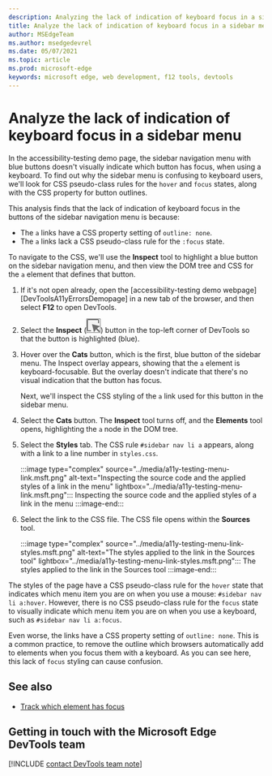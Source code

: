 ```yaml
---
description: Analyzing the lack of indication of keyboard focus in a sidebar menu, due to lacking a CSS pseudo-class rule for the focus state on a link, combined with the link having no outline setting.
title: Analyze the lack of indication of keyboard focus in a sidebar menu
author: MSEdgeTeam
ms.author: msedgedevrel
ms.date: 05/07/2021
ms.topic: article
ms.prod: microsoft-edge
keywords: microsoft edge, web development, f12 tools, devtools
---
```

# Analyze the lack of indication of keyboard focus in a sidebar menu

<!-- Inspect tool, and CSS rules: pseudo-classes for states -->

In the accessibility-testing demo page, the sidebar navigation menu with blue buttons doesn't visually indicate which button has focus, when using a keyboard.  To find out why the sidebar menu is confusing to keyboard users, we'll look for CSS pseudo-class rules for the `hover` and `focus` states, along with the CSS property for button outlines.  

This analysis finds that the lack of indication of keyboard focus in the buttons of the sidebar navigation menu is because:
*  The `a` links have a CSS property setting of `outline: none`.
*  The `a` links lack a CSS pseudo-class rule for the `:focus` state.

To navigate to the CSS, we'll use the **Inspect** tool to highlight a blue button on the sidebar navigation menu, and then view the DOM tree and CSS for the `a` element that defines that button.

1.  If it's not open already, open the [accessibility-testing demo webpage][DevToolsA11yErrorsDemopage] in a new tab of the browser, and then select **F12** to open DevTools.

1.  Select the **Inspect** \(![Inspect icon](../media/inspect-icon.msft.png)\) button in the top-left corner of DevTools so that the button is highlighted (blue).

1.  Hover over the **Cats** button, which is the first, blue button of the sidebar menu.  The Inspect overlay appears, showing that the `a` element is keyboard-focusable.  But the overlay doesn't indicate that there's no visual indication that the button has focus.

    Next, we'll inspect the CSS styling of the `a` link used for this button in the sidebar menu.
 
1.  Select the **Cats** button.  The **Inspect** tool turns off, and the **Elements** tool opens, highlighting the `a` node in the DOM tree.

1.  Select the **Styles** tab.  The CSS rule `#sidebar nav li a` appears, along with a link to a line number in `styles.css`.

    :::image type="complex" source="../media/a11y-testing-menu-link.msft.png" alt-text="Inspecting the source code and the applied styles of a link in the menu" lightbox="../media/a11y-testing-menu-link.msft.png":::
        Inspecting the source code and the applied styles of a link in the menu
    :::image-end:::
    
1.  Select the link to the CSS file.  The CSS file opens within the **Sources** tool.

    :::image type="complex" source="../media/a11y-testing-menu-link-styles.msft.png" alt-text="The styles applied to the link in the Sources tool" lightbox="../media/a11y-testing-menu-link-styles.msft.png":::
        The styles applied to the link in the Sources tool
    :::image-end:::
    
The styles of the page have a CSS pseudo-class rule for the `hover` state that indicates which menu item you are on when you use a mouse: `#sidebar nav li a:hover`.  However, there is no CSS pseudo-class rule for the `focus` state to visually indicate which menu item you are on when you use a keyboard, such as `#sidebar nav li a:focus`.

Even worse, the links have a CSS property setting of `outline: none`.  This is a common practice, to remove the outline which browsers automatically add to elements when you focus them with a keyboard.  As you can see here, this lack of `focus` styling can cause confusion.


## See also 

*  [Track which element has focus](focus.md)


## Getting in touch with the Microsoft Edge DevTools team  

[!INCLUDE [contact DevTools team note](../includes/contact-devtools-team-note.md)]  


<!-- links -->
